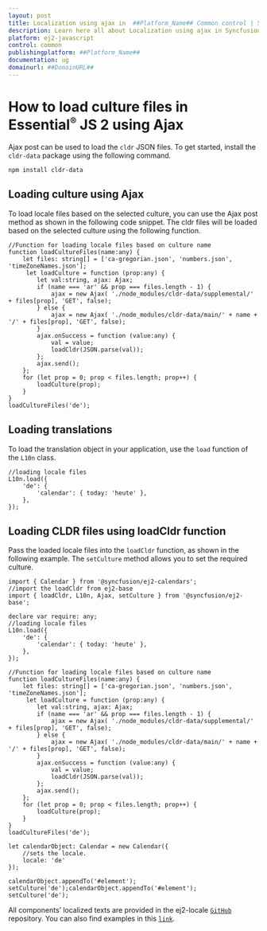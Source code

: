 ```yaml
---
layout: post
title: Localization using ajax in  ##Platform_Name## Common control | Syncfusion
description: Learn here all about Localization using ajax in Syncfusion  ##Platform_Name##  Common control of Syncfusion Essential JS 2 and more.
platform: ej2-javascript
control: common
publishingplatform: ##Platform_Name##
documentation: ug
domainurl: ##DomainURL##
---
```


# How to load culture files in Essential<sup style="font-size:70%">&reg;</sup> JS 2 using Ajax

Ajax post can be used to load the `cldr` JSON files. To get started, install the `cldr-data` package using the following command.

```
npm install cldr-data
```

## Loading culture using Ajax

To load locale files based on the selected culture, you can use the Ajax post method as shown in the following code snippet. The cldr files will be loaded based on the selected culture using the following function.

```
//Function for loading locale files based on culture name
function loadCultureFiles(name:any) {
    let files: string[] = ['ca-gregorian.json', 'numbers.json', 'timeZoneNames.json'];
     let loadCulture = function (prop:any) {
        let val:string, ajax: Ajax;
        if (name === 'ar' && prop === files.length - 1) {
            ajax = new Ajax( './node_modules/cldr-data/supplemental/' + files[prop], 'GET', false);
        } else {
            ajax = new Ajax( './node_modules/cldr-data/main/' + name + '/' + files[prop], 'GET', false);
        }
        ajax.onSuccess = function (value:any) {
            val = value;
            loadCldr(JSON.parse(val));
        };
        ajax.send();
    };
    for (let prop = 0; prop < files.length; prop++) {
        loadCulture(prop);
    }
}
loadCultureFiles('de');
```

## Loading translations

To load the translation object in your application, use the `load` function of the `L10n` class.

```
//loading locale files
L10n.load({
    'de': {
        'calendar': { today: 'heute' },
    },
});
```

## Loading CLDR files using loadCldr function

Pass the loaded locale files into the `loadCldr` function, as shown in the following example. The `setCulture` method allows you to set the required culture.

```
import { Calendar } from '@syncfusion/ej2-calendars';
//import the loadCldr from ej2-base
import { loadCldr, L10n, Ajax, setCulture } from '@syncfusion/ej2-base';

declare var require: any;
//loading locale files
L10n.load({
    'de': {
        'calendar': { today: 'heute' },
    },
});

//Function for loading locale files based on culture name
function loadCultureFiles(name:any) {
    let files: string[] = ['ca-gregorian.json', 'numbers.json', 'timeZoneNames.json'];
     let loadCulture = function (prop:any) {
        let val:string, ajax: Ajax;
        if (name === 'ar' && prop === files.length - 1) {
            ajax = new Ajax( './node_modules/cldr-data/supplemental/' + files[prop], 'GET', false);
        } else {
            ajax = new Ajax( './node_modules/cldr-data/main/' + name + '/' + files[prop], 'GET', false);
        }
        ajax.onSuccess = function (value:any) {
            val = value;
            loadCldr(JSON.parse(val));
        };
        ajax.send();
    };
    for (let prop = 0; prop < files.length; prop++) {
        loadCulture(prop);
    }
}
loadCultureFiles('de');

let calendarObject: Calendar = new Calendar({
    //sets the locale.
    locale: 'de'
});

calendarObject.appendTo('#element');
setCulture('de');calendarObject.appendTo('#element');
setCulture('de');
```

All components’ localized texts are provided in the ej2-locale [`GitHub`](https://github.com/syncfusion/ej2-locale) repository. You can also find examples in this [`link`](http://www.syncfusion.com/downloads/support/directtrac/general/ze/ajax-locale-1067269484.zip).